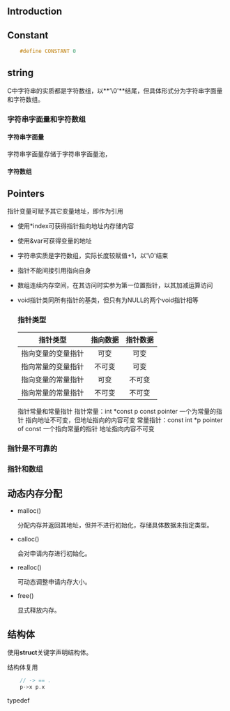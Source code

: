 ## Introduction


## Constant

``` c
    #define CONSTANT 0
```




## string

C中字符串的实质都是字符数组，以**’\0'**结尾，但具体形式分为字符串字面量和字符数组。

### 字符串字面量和字符数组

#### 字符串字面量

字符串字面量存储于字符串字面量池，

#### 字符数组



## Pointers


指针变量可赋予其它变量地址，即作为引用

- 使用*index可获得指针指向地址内存储内容

- 使用&var可获得变量的地址

- 字符串实质是字符数组，实际长度较赋值+1，以'\0'结束

- 指针不能间接引用指向自身

- 数组连续内存空间，在其访问时实参为第一位置指针，以其加减运算访问

- void指针类同所有指针的基类，但只有为NULL的两个void指针相等

  ### 指针类型
  
  
  
  |      指针类型      | 指向数据 | 指针数据 |
  | :----------------: | :------: | :------: |
  | 指向变量的变量指针 |   可变   |   可变   |
  | 指向常量的变量指针 |  不可变  |   可变   |
  | 指向变量的常量指针 |   可变   |  不可变  |
  | 指向常量的常量指针 |  不可变  |  不可变  |
  
  指针常量和常量指针
    指针常量：int *const p  const pointer  一个为常量的指针 指向地址不可变，但地址指向的内容可变
    常量指针：const int *p  pointer of const  一个指向常量的指针 地址指向内容不可变

### 指针是不可靠的

### 指针和数组

## 动态内存分配

- malloc() 

  分配内存并返回其地址，但并不进行初始化，存储具体数据未指定类型。

- calloc()

  会对申请内存进行初始化。

- realloc()

  可动态调整申请内存大小。

- free() 

  显式释放内存。

## 结构体

使用**struct**关键字声明结构体。

结构体复用

```c
    // -> == . 
    p->x p.x
```

typedef 